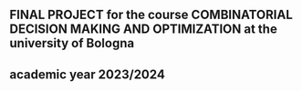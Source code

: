 ## FINAL PROJECT for the course COMBINATORIAL DECISION MAKING AND OPTIMIZATION at the university of Bologna  

## academic year 2023/2024

